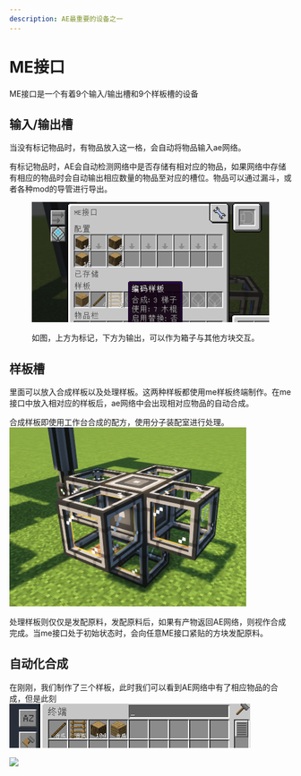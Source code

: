 ```yaml
---
description: AE最重要的设备之一
---
```


# ME接口

ME接口是一个有着9个输入/输出槽和9个样板槽的设备

## 输入/输出槽

当没有标记物品时，有物品放入这一格，会自动将物品输入ae网络。

有标记物品时，AE会自动检测网络中是否存储有相对应的物品，如果网络中存储有相应的物品时会自动输出相应数量的物品至对应的槽位。物品可以通过漏斗，或者各种mod的导管进行导出。

<figure><img src="../../.gitbook/assets/image (2).png" alt=""><figcaption><p>如图，上方为标记，下方为输出，可以作为箱子与其他方块交互。</p></figcaption></figure>

## 样板槽

里面可以放入合成样板以及处理样板。这两种样板都使用me样板终端制作。在me接口中放入相对应的样板后，ae网络中会出现相对应物品的自动合成。

合成样板即使用工作台合成的配方，使用分子装配室进行处理。![](<../../.gitbook/assets/image (1).png>)

处理样板则仅仅是发配原料，发配原料后，如果有产物返回AE网络，则视作合成完成。当me接口处于初始状态时，会向任意ME接口紧贴的方块发配原料。

## 自动化合成

在刚刚，我们制作了三个样板，此时我们可以看到AE网络中有了相应物品的合成，但是此刻![](<../../.gitbook/assets/image (3).png>)





![](../../.gitbook/assets/9\_KGSE\[00\(X\`2FW8GLBOJ9A.png)
